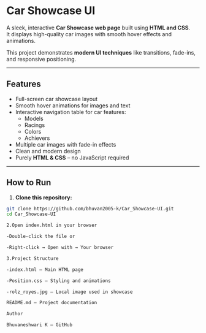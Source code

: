 # Car Showcase UI

A sleek, interactive **Car Showcase web page** built using **HTML and CSS**.  
It displays high-quality car images with smooth hover effects and animations.  

This project demonstrates **modern UI techniques** like transitions, fade-ins, and responsive positioning.

---

## Features

- Full-screen car showcase layout
- Smooth hover animations for images and text
- Interactive navigation table for car features:
  - Models
  - Racings
  - Colors
  - Achievers
- Multiple car images with fade-in effects
- Clean and modern design
- Purely **HTML & CSS** – no JavaScript required

---

## How to Run

1. **Clone this repository:**

```bash
git clone https://github.com/bhuvan2005-k/Car_Showcase-UI.git
cd Car_Showcase-UI

2.Open index.html in your browser

-Double-click the file or

-Right-click → Open with → Your browser

3.Project Structure

-index.html – Main HTML page

-Position.css – Styling and animations

-rolz_royes.jpg – Local image used in showcase

README.md – Project documentation

Author

Bhuvaneshwari K – GitHub
